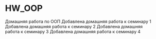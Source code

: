 # HW_OOP
Домашняя работа по ООП
Добавлена домашняя работа к семинару 1
Добавлена домашняя работа к семинару 2
Добавлена домашняя работа к семинару 3
Добавлена домашняя работа к семинару 4
